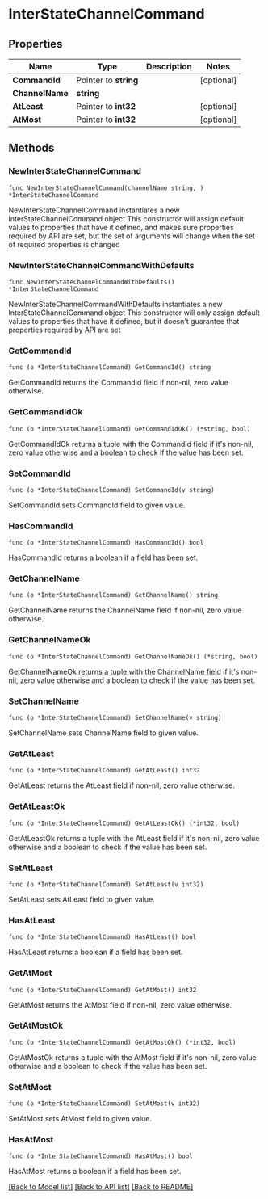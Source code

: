 # InterStateChannelCommand

## Properties

Name | Type | Description | Notes
------------ | ------------- | ------------- | -------------
**CommandId** | Pointer to **string** |  | [optional] 
**ChannelName** | **string** |  | 
**AtLeast** | Pointer to **int32** |  | [optional] 
**AtMost** | Pointer to **int32** |  | [optional] 

## Methods

### NewInterStateChannelCommand

`func NewInterStateChannelCommand(channelName string, ) *InterStateChannelCommand`

NewInterStateChannelCommand instantiates a new InterStateChannelCommand object
This constructor will assign default values to properties that have it defined,
and makes sure properties required by API are set, but the set of arguments
will change when the set of required properties is changed

### NewInterStateChannelCommandWithDefaults

`func NewInterStateChannelCommandWithDefaults() *InterStateChannelCommand`

NewInterStateChannelCommandWithDefaults instantiates a new InterStateChannelCommand object
This constructor will only assign default values to properties that have it defined,
but it doesn't guarantee that properties required by API are set

### GetCommandId

`func (o *InterStateChannelCommand) GetCommandId() string`

GetCommandId returns the CommandId field if non-nil, zero value otherwise.

### GetCommandIdOk

`func (o *InterStateChannelCommand) GetCommandIdOk() (*string, bool)`

GetCommandIdOk returns a tuple with the CommandId field if it's non-nil, zero value otherwise
and a boolean to check if the value has been set.

### SetCommandId

`func (o *InterStateChannelCommand) SetCommandId(v string)`

SetCommandId sets CommandId field to given value.

### HasCommandId

`func (o *InterStateChannelCommand) HasCommandId() bool`

HasCommandId returns a boolean if a field has been set.

### GetChannelName

`func (o *InterStateChannelCommand) GetChannelName() string`

GetChannelName returns the ChannelName field if non-nil, zero value otherwise.

### GetChannelNameOk

`func (o *InterStateChannelCommand) GetChannelNameOk() (*string, bool)`

GetChannelNameOk returns a tuple with the ChannelName field if it's non-nil, zero value otherwise
and a boolean to check if the value has been set.

### SetChannelName

`func (o *InterStateChannelCommand) SetChannelName(v string)`

SetChannelName sets ChannelName field to given value.


### GetAtLeast

`func (o *InterStateChannelCommand) GetAtLeast() int32`

GetAtLeast returns the AtLeast field if non-nil, zero value otherwise.

### GetAtLeastOk

`func (o *InterStateChannelCommand) GetAtLeastOk() (*int32, bool)`

GetAtLeastOk returns a tuple with the AtLeast field if it's non-nil, zero value otherwise
and a boolean to check if the value has been set.

### SetAtLeast

`func (o *InterStateChannelCommand) SetAtLeast(v int32)`

SetAtLeast sets AtLeast field to given value.

### HasAtLeast

`func (o *InterStateChannelCommand) HasAtLeast() bool`

HasAtLeast returns a boolean if a field has been set.

### GetAtMost

`func (o *InterStateChannelCommand) GetAtMost() int32`

GetAtMost returns the AtMost field if non-nil, zero value otherwise.

### GetAtMostOk

`func (o *InterStateChannelCommand) GetAtMostOk() (*int32, bool)`

GetAtMostOk returns a tuple with the AtMost field if it's non-nil, zero value otherwise
and a boolean to check if the value has been set.

### SetAtMost

`func (o *InterStateChannelCommand) SetAtMost(v int32)`

SetAtMost sets AtMost field to given value.

### HasAtMost

`func (o *InterStateChannelCommand) HasAtMost() bool`

HasAtMost returns a boolean if a field has been set.


[[Back to Model list]](../README.md#documentation-for-models) [[Back to API list]](../README.md#documentation-for-api-endpoints) [[Back to README]](../README.md)


